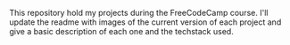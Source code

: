 This repository hold my projects during the FreeCodeCamp course.
I'll update the readme with images of the current version of each project and give a basic description of each one and the techstack used.